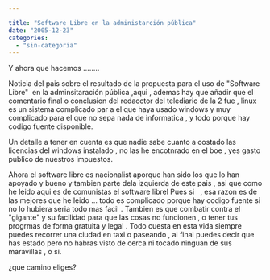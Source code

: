 ```yaml
---

title: "Software Libre en la administarción pública"
date: "2005-12-23"
categories: 
  - "sin-categoria"
---
```


Y ahora que hacemos ........

Noticia del pais sobre el resultado de la propuesta para el uso de "Software Libre"  en la adminsitaración pública ,aqui , ademas hay que añadir que el comentario final o conclusion del redacctor del telediario de la 2 fue , linux es un sistema complicado par a el que haya usado windows y muy complicado para el que no sepa nada de informatica , y todo porque hay codigo fuente disponible.

Un detalle a tener en cuenta es que nadie sabe cuanto a costado las licencias del windows instalado , no las he encotnrado en el boe , yes gasto publico de nuestros impuestos.

Ahora el software libre es nacionalist aporque han sido los que lo han apoyado y bueno y tambien parte dela izquierda de este pais , asi que como he leido aqui es de comunistas el software librel Pues si   , esa razon es de las mejores que he leido ... todo es complicado porque hay codigo fuente si no lo hubiera seria todo mas facil . Tambien es que combatir contra el "gigante" y su facilidad para que las cosas no funcionen , o tener tus progrmas de forma gratuita y legal . Todo cuesta en esta vida siempre puedes recorrer una ciudad en taxi o paseando , al final puedes decir que has estado pero no habras visto de cerca ni tocado ninguan de sus maravillas , o si.

¿que camino eliges?
